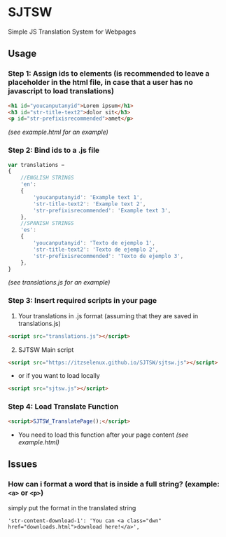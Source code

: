 # SJTSW
Simple JS Translation System for Webpages

## Usage

### Step 1: Assign ids to elements (is recommended to leave a placeholder in the html file, in case that a user has no javascript to load translations)

```html
<h1 id="youcanputanyid">Lorem ipsum</h1>
<h3 id="str-title-text2">dolor sit</h3>
<p id="str-prefixisrecommended">amet</p>
```

*(see example.html for an example)*

### Step 2: Bind ids to a .js file

```javascript
var translations =
{
	//ENGLISH STRINGS
	'en':
	{
		'youcanputanyid': 'Example text 1',
		'str-title-text2': 'Example text 2',
		'str-prefixisrecommended': 'Example text 3',
	},
	//SPANISH STRINGS
	'es':
	{
		'youcanputanyid': 'Texto de ejemplo 1',
		'str-title-text2': 'Texto de ejemplo 2',
		'str-prefixisrecommended': 'Texto de ejemplo 3',
	},
}
```

*(see translations.js for an example)*

### Step 3: Insert required scripts in your page

1. Your translations in .js format (assuming that they are saved in translations.js)

```html
<script src="translations.js"></script>
```

2. SJTSW Main script

```html
<script src="https://itzselenux.github.io/SJTSW/sjtsw.js"></script>
```
- or if you want to load locally

```html
<script src="sjtsw.js"></script>
```

### Step 4: Load Translate Function 

```html
<script>SJTSW_TranslatePage();</script>
```

- You need to load this function after your page content *(see example.html)*

## Issues

### How can i format a word that is inside a full string? (example: `<a>` or `<p>`)

simply put the format in the translated string

`'str-content-download-1': 'You can <a class="dwn" href="downloads.html">download here!</a>',`
